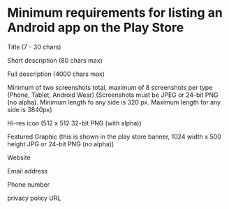 # Minimum requirements for listing an Android app on the Play Store

Title (7 - 30 chars)

Short description (80 chars max)

Full description (4000 chars max)

Minimum of two screenshots total, maximum of 8 screenshots per type (Phone, Tablet, Android Wear)
(Screenshots must be JPEG or 24-bit PNG (no alpha). Minimum length fo any side is 320 px. Maximum length for any side is 3840px)

Hi-res icon (512 x 512 32-bit PNG (with alpha))

Featured Graphic (this is shown in the play store banner, 1024 width x 500 height JPG or 24-bit PNG (no alpha))

Website

Email address

Phone number

privacy policy URL




